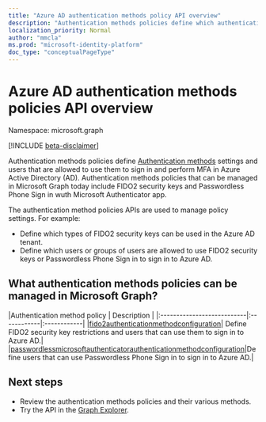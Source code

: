 ```yaml
---
title: "Azure AD authentication methods policy API overview"
description: "Authentication methods policies define which authentication methods can be used by users in Azure AD."
localization_priority: Normal
author: "mmcla"
ms.prod: "microsoft-identity-platform"
doc_type: "conceptualPageType"
---
```


# Azure AD authentication methods policies API overview

Namespace: microsoft.graph

[!INCLUDE [beta-disclaimer](../../includes/beta-disclaimer.md)]

Authentication methods policies define [Authentication methods](https://docs.microsoft.com/azure/active-directory/authentication/concept-authentication-methods) settings and users that are allowed to use them to sign in and perform MFA in Azure Active Directory (AD). Authentication methods policies that can be managed in Microsoft Graph today include FIDO2 security keys and Passwordless Phone Sign in wuth Microsoft Authenticator app.

The authentication method policies APIs are used to manage policy settings. For example:

* Define which types of FIDO2 security keys can be used in the Azure AD tenant.
* Define which users or groups of users are allowed to use FIDO2 security keys or Passwordless Phone Sign in to sign in to Azure AD.

## What authentication methods policies can be managed in Microsoft Graph?

|Authentication method policy       | Description |
|:---------------------------|:------------|:------------|
|[fido2authenticationmethodconfiguration](fido2authenticationmethodconfiguration.md)| Define FIDO2 security key restrictions and users that can use them to sign in to Azure AD.|
|[passwordlessmicrosoftauthenticatorauthenticationmethodconfiguration](passwordlessmicrosoftauthenticatorauthenticationmethodconfiguration.md)|Define users that can use Passwordless Phone Sign in to sign in to Azure AD.|

## Next steps

* Review the authentication methods policies and their various methods.
* Try the API in the [Graph Explorer](https://developer.microsoft.com/graph/graph-explorer).
